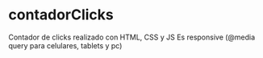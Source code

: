 # contadorClicks 
Contador de clicks realizado con HTML, CSS y JS
Es responsive (@media query para celulares, tablets y pc)
